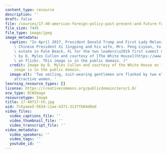 ```yaml
---
content_type: resource
description: ''
draft: false
file: /courses/17-40-american-foreign-policy-past-present-and-future-fall-2017/7c6aaee5563dc1ae43713137fb04d9ed_17-40f17-th.jpg
file_size: 7445
file_type: image/jpeg
image_metadata:
  caption: "In April 2017, President Donald Trump and First Lady Melania Trump welcomed\
    \ Chinese President Xi Jingping and his wife, Mrs. Peng Liyuan, to their Mar-a-Lago\
    \ estate in Palm Beach, FL for the two leaders\u2019 first summit meeting.\_(Image\
    \ by D. Myles Cullen and courtesy of [The White House](https://www.flickr.com/photos/148748355@N05/34617658012)\
    \ on flickr. This image is in the public domain. )"
  credit: Image by D. Myles Cullen and courtesy of the White House on flickr. This
    image is in the public domain.
  image-alt: 'Two smiling, suit-wearing gentlemen are flanked by two elegantly-dressed
    attractive women. '
learning_resource_types: []
license: https://creativecommons.org/publicdomain/zero/1.0/
ocw_type: OCWImage
resourcetype: Image
title: 17-40f17-th.jpg
uid: 7c6aaee5-563d-c1ae-4371-3137fb04d9ed
video_files:
  video_captions_file: ''
  video_thumbnail_file: ''
  video_transcript_file: ''
video_metadata:
  video_speakers: ''
  video_tags: ''
  youtube_id: ''
---
```

